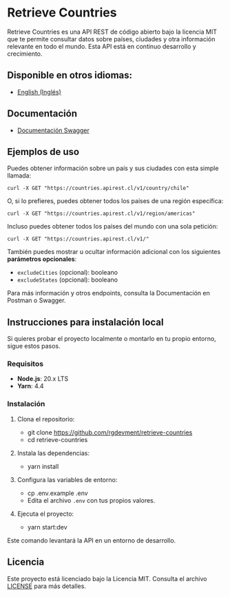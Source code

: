 # Retrieve Countries

Retrieve Countries es una API REST de código abierto bajo la licencia MIT que te permite consultar datos sobre países, ciudades y otra información relevante en todo el mundo. Esta API está en continuo desarrollo y crecimiento.

## Disponible en otros idiomas:

- [English (Inglés)](README.en.md)

## Documentación

- [Documentación Swagger](https://countries.apirest.cl/v1/docs)

## Ejemplos de uso

Puedes obtener información sobre un país y sus ciudades con esta simple llamada:

    curl -X GET "https://countries.apirest.cl/v1/country/chile"

O, si lo prefieres, puedes obtener todos los países de una región específica:

    curl -X GET "https://countries.apirest.cl/v1/region/americas"

Incluso puedes obtener todos los países del mundo con una sola petición:

    curl -X GET "https://countries.apirest.cl/v1/"

También puedes mostrar u ocultar información adicional con los siguientes **parámetros opcionales**:

- `excludeCities` (opcional): booleano
- `excludeStates` (opcional): booleano

Para más información y otros endpoints, consulta la Documentación en Postman o Swagger.

## Instrucciones para instalación local

Si quieres probar el proyecto localmente o montarlo en tu propio entorno, sigue estos pasos.

### Requisitos

- **Node.js**: 20.x LTS
- **Yarn**: 4.4

### Instalación

1. Clona el repositorio:

   - git clone https://github.com/rgdevment/retrieve-countries
   - cd retrieve-countries

2. Instala las dependencias:

   - yarn install

3. Configura las variables de entorno:

   - cp .env.example .env
   - Edita el archivo `.env` con tus propios valores.

4. Ejecuta el proyecto:
   - yarn start:dev

Este comando levantará la API en un entorno de desarrollo.

## Licencia

Este proyecto está licenciado bajo la Licencia MIT. Consulta el archivo [LICENSE](LICENSE) para más detalles.
